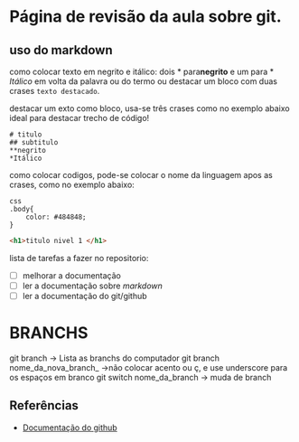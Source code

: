 # Página de revisão da aula sobre git.
## uso do markdown

como colocar texto em negrito e itálico: dois * para**negrito** e um para * *Itálico* em volta da palavra ou do termo ou destacar um bloco com duas crases ``texto destacado``.

destacar um exto como bloco, usa-se três crases como no exemplo abaixo
ideal para destacar trecho de código!
```
# titulo
## subtitulo
**negrito
*Itálico
```
como colocar codigos, pode-se colocar o nome da linguagem apos as crases, como no exemplo abaixo:
```
css
.body{
    color: #484848;
}
```
```html
<h1>titulo nivel 1 </h1>
```

lista de tarefas a fazer no repositorio:

- [ ] melhorar a documentação
- [ ] ler a documentação sobre *markdown*
- [ ] ler a documentação do git/github
# BRANCHS
git branch -> Lista as branchs do computador
git branch nome_da_nova_branch_ ->não colocar acento ou ç, e use underscore para os espaços em branco
git switch nome_da_branch -> muda de branch

## Referências

- [Documentação do github](https://docs.github.com/pt/get-started/writing-on-github/getting-started-with-writing-and-formatting-on-github/basic-writing-and-formatting-syntax#headings)